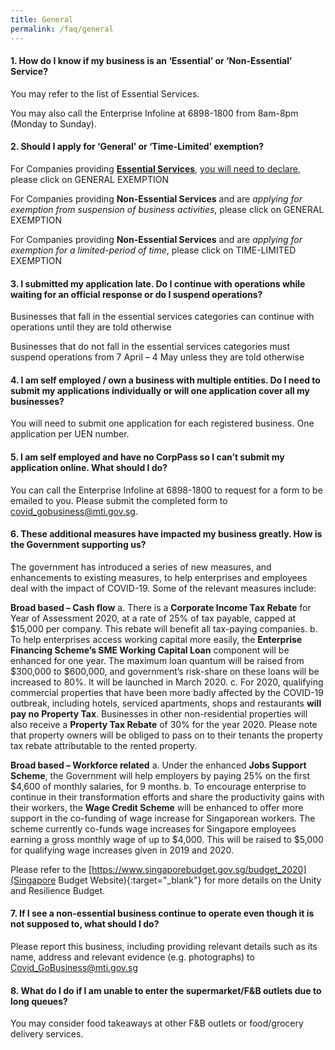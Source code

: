 ```yaml
---
title: General
permalink: /faq/general
---
```


#### **1. How do I know if my business is an ‘Essential’ or ‘Non-Essential’ Service?**
You may refer to the list of Essential Services.

You may also call the Enterprise Infoline at 6898-1800 from 8am-8pm (Monday to Sunday).

#### **2. Should I apply for ‘General’ or ‘Time-Limited’ exemption?**
For Companies providing **<ins>Essential Services</ins>**, <ins>you will need to declare</ins>, please click on GENERAL EXEMPTION 

For Companies providing **Non-Essential Services** and are *applying for exemption from suspension of business activities*, please click on GENERAL EXEMPTION 

For Companies providing **Non-Essential Services** and are *applying for exemption for a limited-period of time*, please click on TIME-LIMITED EXEMPTION 

#### **3. I submitted my application late. Do I continue with operations while waiting for an official response or do I suspend operations?**
Businesses that fall in the essential services categories can continue with operations until they are told otherwise

Businesses that do not fall in the essential services categories must suspend operations from 7 April – 4 May unless they are told otherwise

#### **4. I am self employed / own a business with multiple entities. Do I need to submit my applications individually or will one application cover all my businesses?**
You will need to submit one application for each registered business. One application per UEN number. 

#### **5. I am self employed and have no CorpPass so I can’t submit my application online. What should I do?**
You can call the Enterprise Infoline at 6898-1800 to request for a form to be emailed to you. Please submit the completed form to covid_gobusiness@mti.gov.sg.

#### **6. These additional measures have impacted my business greatly. How is the Government supporting us?**
The government has introduced a series of new measures, and enhancements to existing measures, to help enterprises and employees deal with the impact of COVID-19. Some of the relevant measures include: 

**Broad based – Cash flow**
a. There is a **Corporate Income Tax Rebate** for Year of Assessment 2020, at a rate of 25% of tax payable, capped at $15,000 per company. This rebate will benefit all tax-paying companies. 
b. To help enterprises access working capital more easily, the **Enterprise Financing Scheme’s SME Working Capital Loan** component will be enhanced for one year. The maximum loan quantum will be raised from $300,000 to $600,000, and government’s risk-share on these loans will be increased to 80%. It will be launched in March 2020.
c. For 2020, qualifying commercial properties that have been more badly affected by the COVID-19 outbreak, including hotels, serviced apartments, shops and restaurants **will pay no Property Tax**. Businesses in other non-residential properties will also receive a **Property Tax Rebate** of 30% for the year 2020. Please note that property owners will be obliged to pass on to their tenants the property tax rebate attributable to the rented property. 

**Broad based – Workforce related**
a. Under the enhanced **Jobs Support Scheme**, the Government will help employers by paying 25% on the first $4,600 of monthly salaries, for 9 months.
b. To encourage enterprise to continue in their transformation efforts and share the productivity gains with their workers, the **Wage Credit Scheme** will be enhanced to offer more support in the co-funding of wage increase for Singaporean workers. The scheme currently co-funds wage increases for Singapore employees earning a gross monthly wage of up to $4,000. This will be raised to $5,000 for qualifying wage increases given in 2019 and 2020. 

Please refer to the [https://www.singaporebudget.gov.sg/budget_2020](Singapore Budget Website){:target="_blank"} for more details on the Unity and Resilience Budget. 

#### **7. If I see a non-essential business continue to operate even though it is not supposed to, what should I do?**
Please report this business, including providing relevant details such as its name, address and relevant evidence (e.g. photographs) to Covid_GoBusiness@mti.gov.sg

#### **8. What do I do if I am unable to enter the supermarket/F&B outlets due to long queues?**
You may consider food takeaways at other F&B outlets or food/grocery delivery services.